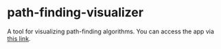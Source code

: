# path-finding-visualizer
A tool for visualizing path-finding algorithms. You can access the app via [this link](https://kyleetd.github.io/path-finding-visualizer/).
